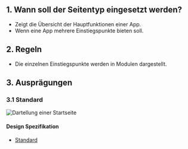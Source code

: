 ## 1. Wann soll der Seitentyp eingesetzt werden?
*   Zeigt die Übersicht der Hauptfunktionen einer App.
*   Wenn eine App mehrere Einstiegspunkte bieten soll.

## 2. Regeln
*   Die einzelnen Einstiegspunkte werden in Modulen dargestellt.

## 3. Ausprägungen
### 3.1 Standard
![Dartellung einer Startseite](https://raw.githubusercontent.com/sbb-design-systems/design-system-mobile-documentation/doku-update/documentation/page-types/startpage/images/MS02.png 'class: image')

#### Design Spezifikation
*   [Standard](https://sbb.invisionapp.com/d/main#/console/14051805/323023908/inspect)